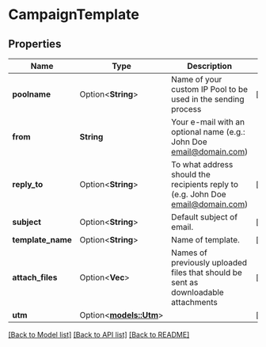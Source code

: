 # CampaignTemplate

## Properties

Name | Type | Description | Notes
------------ | ------------- | ------------- | -------------
**poolname** | Option<**String**> | Name of your custom IP Pool to be used in the sending process | [optional]
**from** | **String** | Your e-mail with an optional name (e.g.: John Doe <email@domain.com>) | 
**reply_to** | Option<**String**> | To what address should the recipients reply to (e.g. John Doe <email@domain.com>) | [optional]
**subject** | Option<**String**> | Default subject of email. | [optional]
**template_name** | Option<**String**> | Name of template. | [optional]
**attach_files** | Option<**Vec<String>**> | Names of previously uploaded files that should be sent as downloadable attachments | [optional]
**utm** | Option<[**models::Utm**](Utm.md)> |  | [optional]

[[Back to Model list]](../README.md#documentation-for-models) [[Back to API list]](../README.md#documentation-for-api-endpoints) [[Back to README]](../README.md)


